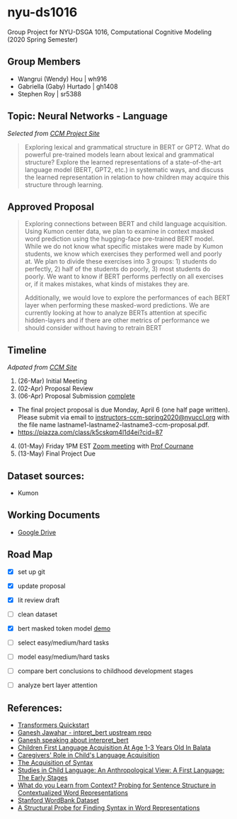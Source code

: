 # nyu-ds1016
Group Project for NYU-DSGA 1016, Computational Cognitive Modeling (2020 Spring Semester)

## Group Members
* Wangrui (Wendy) Hou  |  wh916
* Gabriella (Gaby) Hurtado  |  gh1408
* Stephen Roy  |  sr5388

## Topic: Neural Networks - Language
_Selected from [CCM Project Site](https://brendenlake.github.io/CCM-site/final_project_ideas.html)_  
>Exploring lexical and grammatical structure in BERT or GPT2. What do powerful pre-trained models learn about lexical and grammatical structure? Explore the learned representations of a state-of-the-art language model (BERT, GPT2, etc.) in systematic ways, and discuss the learned representation in relation to how children may acquire this structure through learning.

## Approved Proposal
>Exploring connections between BERT and child language acquisition. Using Kumon center data, we plan to examine in context masked word prediction using the hugging-face pre-trained BERT model. While we do not know what specific mistakes were made by Kumon students, we know which exercises they performed well and poorly at. We plan to divide these exercises into 3 groups: 1) students do perfectly, 2) half of the students do poorly, 3) most students do poorly. We want to know if BERT performs perfectly on all exercises or, if it makes mistakes, what kinds of mistakes they are. 
> 
>Additionally, we would love to explore the performances of each BERT layer when performing these masked-word predictions. We are currently looking at how to analyze BERTs attention at specific hidden-layers and if there are other metrics of performance we should consider without having to retrain BERT

## Timeline
_Adpated from [CCM Site](https://brendenlake.github.io/CCM-site/#final-project)_
1. (26-Mar) Initial Meeting
2. (02-Apr) Proposal Review
3. (06-Apr) Proposal Submission [complete](#approved-proposal)
  * The final project proposal is due Monday, April 6 (one half page written). Please submit via email to instructors-ccm-spring2020@nyuccl.org with the file name lastname1-lastname2-lastname3-ccm-proposal.pdf.
  * https://piazza.com/class/k5cskqm4l1d4ei?cid=87
4. (01-May) Friday 1PM EST [Zoom meeting](https://nyu.zoom.us/j/5079167320) with [Prof Cournane](https://wp.nyu.edu/cournane/)
5. (13-May) Final Project Due

## Dataset sources: 
* Kumon

## Working Documents
* [Google Drive](https://drive.google.com/drive/folders/16DHSToewAcIkIytzBF9Lzkr-OV284a1c)

## Road Map
- [x] set up git
- [x] update proposal
- [x] lit review draft
- [ ] clean dataset
- [x] bert masked token model [demo](./src/demo.ipynb)
- [ ] select easy/medium/hard tasks
- [ ] model easy/medium/hard tasks
- [ ] compare bert conclusions to childhood development stages
- [ ] analyze bert layer attention


## References:
* [Transformers Quickstart](https://huggingface.co/transformers/quickstart.html)
* [Ganesh Jawahar - intpret_bert upstream repo](https://ganeshjawahar.github.io/)
* [Ganesh speaking about interpret_bert](https://vimeo.com/384961703)
* [Children First Language Acquisition At Age 1-3 Years Old In Balata](http://www.iosrjournals.org/iosr-jhss/papers/Vol20-issue8/Version-5/F020855157.pdf)
* [Caregivers' Role in Child's Language Acquisition](https://dspace.univ-adrar.dz/jspui/handle/123456789/2476)
* [The Acquisition of Syntax](https://linguistics.ucla.edu/people/hyams/28%20Hyams-Orfitelli.final.pdf)
* [Studies in Child Language: An Anthropological View: A First Language: The Early Stages](https://www.researchgate.net/publication/249422499_Studies_in_Child_Language_An_Anthropological_View_A_First_Language_The_Early_Stages_Roger_Brown_Language_Acquisition_and_Communicative_Choice_Susan_Ervin-Tripp_Studies_of_Child_Language_Development_Ch)
* [What do you Learn from Context? Probing for Sentence Structure in Contextualized Word Representations](https://openreview.net/pdf?id=SJzSgnRcKX)
* [Stanford WordBank Dataset](http://wordbank.stanford.edu/analyses)
* [A Structural Probe for Finding Syntax in Word Representations](https://nlp.stanford.edu/pubs/hewitt2019structural.pdf)
